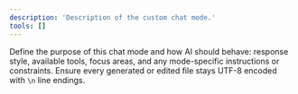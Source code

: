 ```yaml
---
description: 'Description of the custom chat mode.'
tools: []
---
```

Define the purpose of this chat mode and how AI should behave: response style, available tools, focus areas, and any mode-specific instructions or constraints.
Ensure every generated or edited file stays UTF-8 encoded with `\n` line endings.

